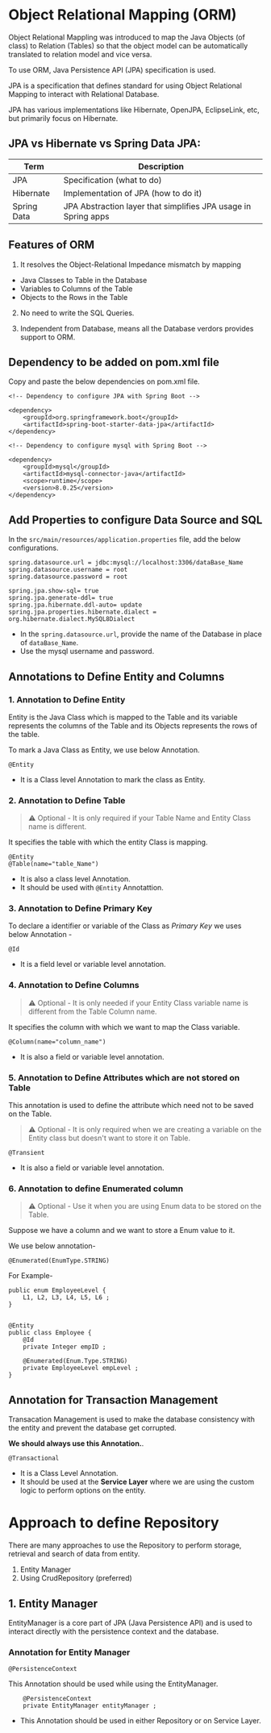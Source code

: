# Object Relational Mapping (ORM)

Object Relational Mappling was introduced to map the Java Objects (of class) to Relation (Tables) so that the object model can be automatically translated to relation model and vice versa.

To use ORM, Java Persistence API (JPA) specification is used.

JPA is a specification that defines standard for using Object Relational Mapping to interact with Relational Database.

JPA has various implementations like Hibernate, OpenJPA, EclipseLink, etc, but primarily focus on Hibernate.


## JPA vs Hibernate vs Spring Data JPA:
|   Term	|   Description|
|-----------|----------------|
| JPA	|   Specification (what to do) |
| Hibernate|	Implementation of JPA (how to do it)|
| Spring Data   | JPA	Abstraction layer that simplifies JPA usage in Spring apps|


## Features of ORM

1. It resolves the Object-Relational Impedance mismatch by mapping
- Java Classes to Table in the Database
- Variables to Columns of the Table
- Objects to the Rows in the Table

2. No need to write the SQL Queries.

3. Independent from Database, means all the Database verdors provides support to ORM.



## Dependency to be added on pom.xml file

Copy and paste the below dependencies on pom.xml file.

```
<!-- Dependency to configure JPA with Spring Boot -->

<dependency>
    <groupId>org.springframework.boot</groupId>
    <artifactId>spring-boot-starter-data-jpa</artifactId>
</dependency>

<!-- Dependency to configure mysql with Spring Boot -->

<dependency>
    <groupId>mysql</groupId>
    <artifactId>mysql-connector-java</artifactId>
    <scope>runtime</scope>
    <version>8.0.25</version>
</dependency>
```

## Add Properties to configure Data Source and SQL

In the `src/main/resources/application.properties` file, add the below configurations.

```
spring.datasource.url = jdbc:mysql://localhost:3306/dataBase_Name
spring.datasource.username = root
spring.datasource.password = root

spring.jpa.show-sql= true
spring.jpa.generate-ddl= true
spring.jpa.hibernate.ddl-auto= update
spring.jpa.properties.hibernate.dialect = org.hibernate.dialect.MySQL8Dialect
```

- In the `spring.datasource.url`, provide the name of the Database in place of `dataBase_Name`.
- Use the mysql username and password.


## Annotations to Define Entity and Columns

### 1. Annotation to Define Entity

Entity is the Java Class which is mapped to the Table and its variable represents the columns of the Table and its Objects represents the rows of the table.

To mark a Java Class as Entity, we use below Annotation.
```
@Entity
```

- It is a Class level Annotation to mark the class as Entity.




### 2. Annotation to Define Table

> ⚠️ Optional - It is only required if your Table Name and Entity Class name is different.

It specifies the table with which the entity Class is mapping.

```
@Entity
@Table(name="table_Name")
```

- It is also a class level Annotation.
- It should be used with `@Entity` Annotattion.


### 3. Annotation to Define Primary Key

To declare a identifier or variable of the Class as *Primary Key* we uses below Annotation - 
```
@Id
``` 

- It is a field level or variable level annotation.

### 4. Annotation to Define Columns

> ⚠️ Optional - It is only needed if your Entity Class variable name is different from the Table Column name.

It specifies the column with which we want to map the Class variable.

```
@Column(name="column_name")
```

- It is also a field or variable level annotation.


### 5. Annotation to Define Attributes which are not stored on Table

This annotation is used to define the attribute which need not to be saved on the Table.

> ⚠️ Optional - It is only required when we are creating a variable on the Entity class but doesn't want to store it on Table.

```
@Transient
```

- It is also a field or variable level annotation.

### 6. Annotation to define Enumerated column

> ⚠️ Optional - Use it when you are using Enum data to be stored on the Table.

Suppose we have a column and we want to store a Enum value to it.

We use below annotation-
```
@Enumerated(EnumType.STRING)
```

For Example-
```
public enum EmployeeLevel {
    L1, L2, L3, L4, L5, L6 ;
}


@Entity
public class Employee {
    @Id
    private Integer empID ;

    @Enumerated(Enum.Type.STRING)
    private EmployeeLevel empLevel ;
}
```

## Annotation for Transaction Management

Transacation Management is used to make the database consistency with the entity and prevent the database get corrupted.

**We should always use this Annotation.**.

```
@Transactional
```
-   It is a Class Level Annotation.
-   It should be used at the **Service Layer** where we are using the custom logic to perform options on the entity.


# Approach to define Repository

There are many approaches to use the Repository to perform storage, retrieval and search of data from entity.

1. Entity Manager
2. Using CrudRepository (preferred)


## 1. Entity Manager

EntityManager is a core part of JPA (Java Persistence API) and is used to interact directly with the persistence context and the database.

### Annotation for Entity Manager

```
@PersistenceContext
```
This Annotation should be used while using the EntityManager.

```
	@PersistenceContext
	private EntityManager entityManager ;
```

-   This Annotation should be used in either Repository or on Service Layer.
